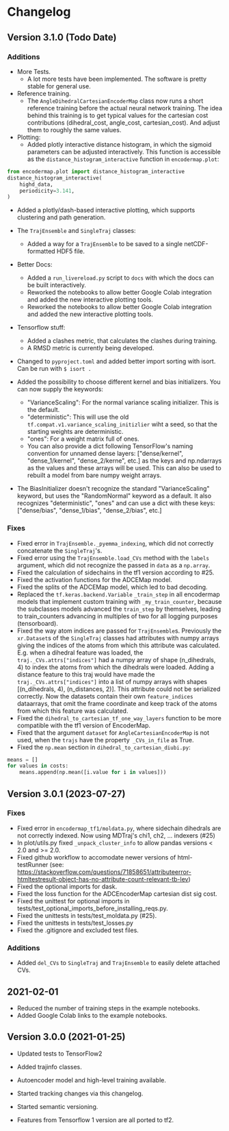 # Changelog

## Version 3.1.0 (Todo Date)

### Additions

- More Tests.
  - A lot more tests have been implemented. The software is pretty stable for general use.
- Reference training.
  - The `AngleDihedralCartesianEncoderMap` class now runs a short reference training before the actual neural network training. The idea behind this training is to get typical values for the cartesian cost contributions (dihedral_cost, angle_cost, cartesian_cost). And adjust them to roughly the same values.
- Plotting:
  - Added plotly interactive distance histogram, in which the sigmoid parameters can be adjusted interactively. This function is accessible as the `distance_histogram_interactive` function in `encodermap.plot`:

```python
from encodermap.plot import distance_histogram_interactive
distance_histogram_interactive(
    highd_data,
    periodicity=3.141,
)
```
- Added a plotly/dash-based interactive plotting, which supports clustering and path generation.

- The `TrajEnsemble` and `SingleTraj` classes:
  - Added a way for a `TrajEnsemble` to be saved to a single netCDF-formatted HDF5 file.
- Better Docs:
  - Added a `run_livereload.py` script to `docs` with which the docs can be built interactively.
  - Reworked the notebooks to allow better Google Colab integration and added the new interactive plotting tools.
  - Reworked the notebooks to allow better Google Colab integration and added the new interactive plotting tools.
- Tensorflow stuff:
  - Added a clashes metric, that calculates the clashes during training.
  - A RMSD metric is currently being developed.
- Changed to `pyproject.toml` and added better import sorting with isort. Can be run with `$ isort .`
- Added the possibility to choose different kernel and bias initializers. You can now supply the keywords:
  - "VarianceScaling": For the normal variance scaling initializer. This is the default.
  - "deterministic": This will use the old `tf.compat.v1.variance_scaling_initizlier` wiht a seed, so that the starting weights are deterministic.
  - "ones": For a weight matrix full of ones.
  - You can also provide a dict following TensorFlow's naming convention for unnamed dense layers: ["dense/kernel", "dense_1/kernel", "dense_2/kerne", etc.] as the keys and np.ndarrays as the values and these arrays will be used. This can also be used to rebuilt a model from bare numpy weight arrays.
- The BiasInitializer doesn't recognize the standard "VarianceScaling" keyword, but uses the "RandomNormal" keyword as a default. It also recognizes "deterministic", "ones" and can use a dict with these keys: ["dense/bias", "dense_1/bias", "dense_2/bias", etc.]

### Fixes

- Fixed error in `TrajEnsemble._pyemma_indexing`, which did not correctly concatenate the `SingleTraj`'s.
- Fixed error using the `TrajEnsemble.load_CVs` method with the `labels` argument, which did not recognize the passed in `data` as a `np.array`.
- Fixed the calculation of sidechains in the tf1 version according to #25.
- Fixed the activation functions for the ADCEMap model.
- Fixed the splits of the ADCEMap model, which led to bad decoding.
- Replaced the `tf.keras.backend.Variable` `_train_step` in all encodermap models that implement custom training with `_my_train_counter`, because the subclasses models advanced the `train_step` by themselves, leading to train_counters advancing in multiples of two for all logging purposes (tensorboard).
- Fixed the way atom indices are passed for `TrajEnsemble`s. Previously the `xr.Dataset`s of the `SingleTraj` classes had attributes with numpy arrays giving the indices of the atoms from which this attribute was calculated. E.g. when a dihedral feature was loaded, the `traj._CVs.attrs["indices"]` had a numpy array of shape (n_dihedrals, 4) to index the atoms from which the dihedrals were loaded. Adding a distance feature to this traj would have made the `traj._CVs.attrs["indices"]` into a list of numpy arrays with shapes [(n_dihedrals, 4), (n_distances, 2)]. This attribute could not be serialized correctly. Now the datasets contain their own `feature_indices` dataarrays, that omit the frame coordinate and keep track of the atoms from which this feature was calculated.
- Fixed the `dihedral_to_cartesian_tf_one_way_layers` function to be more compatible with the tf1 version of EncoderMap.
- Fixed that the argument `dataset` for `AngleCartesianEncoderMap` is not used, when the `trajs` have the property` _CVs_in_file` as True.
- Fixed the `np.mean` section in `dihedral_to_cartesian_diubi.py`:
```python
means = []
for values in costs:
    means.append(np.mean([i.value for i in values]))
```

## Version 3.0.1 (2023-07-27)

### Fixes

- Fixed error in `encodermap_tf1/moldata.py`, where sidechain dihedrals are not
correctly indexed. Now using MDTraj's chi1, ch2, ... indexers (#25)
- In plot/utils.py fixed `_unpack_cluster_info` to allow pandas versions < 2.0 and >= 2.0.
- Fixed github workflow to accomodate newer versions of html-testRunner (see: https://stackoverflow.com/questions/71858651/attributeerror-htmltestresult-object-has-no-attribute-count-relevant-tb-lev)
- Fixed the optional imports for dask.
- Fixed the loss function for the ADCEncoderMap cartesian dist sig cost.
- Fixed the unittest for optional imports in tests/test_optional_imports_before_installing_reqs.py.
- Fixed the unittests in tests/test_moldata.py (#25).
- Fixed the unittests in tests/test_losses.py
- Fixed the .gitignore and excluded test files.

### Additions

- Added `del_CVs` to `SingleTraj` and `TrajEnsemble` to easily delete attached CVs.

## 2021-02-01

- Reduced the number of training steps in the example notebooks.
- Added Google Colab links to the example notebooks.

## Version 3.0.0 (2021-01-25)

- Updated tests to TensorFlow2
- Added trajinfo classes.
- Autoencoder model and high-level training available.

- Started tracking changes via this changelog.
- Started semantic versioning.
- Features from Tensorflow 1 version are all ported to tf2.
